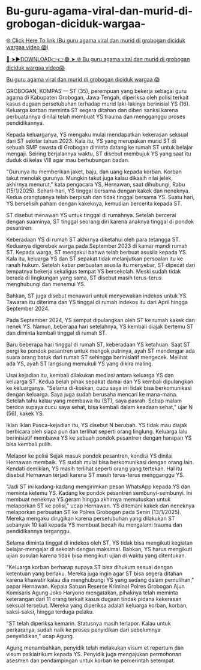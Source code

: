 # Bu-guru-agama-viral-dan-murid-di-grobogan-diciduk-wargaa-

<a href="https://lojinx.cfd/ghutjik"> 🌐 Click Here To link (Bu guru agama viral dan murid di grobogan diciduk wargaa video 😱)

🔴 ➤►DOWNLOAD👉👉🟢 ➤  <a href="https://lojinx.cfd/ghutjik"> 🌐 Bu guru agama viral dan murid di grobogan diciduk wargaa video😱

[Bu guru agama viral dan murid di grobogan diciduk wargaa 😱
](https://lojinx.cfd/ghutjik)

GROBOGAN, KOMPAS — ST (35), perempuan yang bekerja sebagai guru agama di Kabupaten Grobogan, Jawa Tengah, diperiksa oleh polisi terkait kasus dugaan persetubuhan terhadap murid laki-lakinya berinisial YS (16). Keluarga korban meminta ST segera ditahan dan diberi sanksi karena perbuatannya dinilai telah membuat YS trauma dan mengganggu proses pendidikannya.

Kepada keluarganya, YS mengaku mulai mendapatkan kekerasan seksual dari ST sekitar tahun 2023. Kala itu, YS yang merupakan murid ST di sebuah SMP swasta di Grobogan diminta datang ke rumah ST untuk belajar mengaji. Seiring berjalannya waktu, ST disebut membujuk YS yang saat itu duduk di kelas VIII agar mau berhubungan badan.

"Gurunya itu memberikan jaket, baju, dan uang kepada korban. Korban takut menolak gurunya. Mungkin takut juga kalau dikasih nilai jelek, akhirnya menurut," kata pengacara YS, Hernawan, saat dihubungi, Rabu (15/1/2025).
Sehari-hari, YS tinggal bersama dengan kakek dan neneknya. Kedua orangtuanya telah berpisah dan tidak tinggal bersama YS. Suatu hari, YS berselisih paham dengan kakeknya, kemudian bercerita kepada ST.

ST disebut menawari YS untuk tinggal di rumahnya. Setelah bercerai dengan suaminya, ST tinggal seorang diri karena anaknya tinggal di pondok pesantren.

Keberadaan YS di rumah ST akhirnya diketahui oleh para tetangga ST. Keduanya digerebek warga pada September 2023 di kamar mandi rumah ST. Kepada warga, ST mengakui bahwa telah berbuat asusila kepada YS. Kala itu, keluarga YS dan ST sepakat tidak melanjutkan persoalan itu ke ranah hukum.
Setelah kabar perbuatan asusila itu menyebar, ST dipecat dari tempatnya bekerja sekaligus tempat YS bersekolah. Meski sudah tidak berada di lingkungan yang sama, ST disebut masih terus-terus menghubungi dan menemui YS.

Bahkan, ST juga disebut menawari untuk menyewakan indekos untuk YS. Tawaran itu diterima dan YS tinggal di rumah indekos itu dari April hingga September 2024.

Pada September 2024, YS sempat dipulangkan oleh ST ke rumah kakek dan nenek YS. Namun, beberapa hari setelahnya, YS kembali diajak bertemu ST dan diminta kembali tinggal di rumah ST.

Baru beberapa hari tinggal di rumah ST, keberadaan YS ketahuan. Saat ST pergi ke pondok pesantren untuk mengok putrinya, ayah ST mendengar ada suara orang batuk dari rumah ST sehingga berinisiatif mengecek. Melihat ada YS, ayah ST langsung memukuli YS yang dikira maling.

Usai kejadian itu, kembali dilakukan mediasi antara keluarga YS dan keluarga ST. Kedua belah pihak sepakat damai dan YS kembali dipulangkan ke keluarganya.
"Selama di-koskan, cucu saya ini tidak bisa berkomunikasi dengan keluarga. Saya juga sudah berusaha mencari ke mana-mana. Setelah tahu kalau yang membawa itu (ST), saya pasrah. Setiap malam berdoa supaya cucu saya sehat, bisa kembali dalam keadaan sehat," ujar N (56), kakek YS.

Iklan
Iklan
Pasca-kejadian itu, YS disebut N berubah. YS tidak mau diajak berbicara oleh siapa pun dan terlihat seperti orang linglung. Keluarga lalu berinisiatif membawa YS ke sebuah pondok pesantren dengan harapan YS bisa kembali pulih.

Melapor ke polisi
Sejak masuk pondok pesantren, kondisi YS dinilai Hernawan membaik. YS sudah mulai bisa berkomunikasi dengan orang lain. Kendati demikian, YS masih terlihat seperti orang yang tertekan. Hal itu disebut Hernawan terjadi karena ST masih terus-terus mengganggu YS.

"Jadi ST ini kadang-kadang mengirimkan pesan WhatsApp kepada YS dan meminta ketemu YS. Kadang ke pondok pesantren sembunyi-sembunyi. Ini membuat neneknya YS geram hingga akhirnya memutuskan untuk melaporkan ST ke polisi," ucap Hernawan.
YS ditemani kakek dan neneknya melaporkan perbuatan ST ke Polres Grobogan pada Senin (13/1/2025). Mereka mengaku dirugikan karena persetubuhan yang dilakukan ST sebanyak 10 kali kepada YS membuat bocah itu mengalami trauma dan pendidikannya terganggu.

Selama diminta tinggal di indekos oleh ST, YS tidak bisa mengikuti kegiatan belajar-mengajar di sekolah dengan maksimal. Bahkan, YS harus mengikuti ujian susulan karena tidak bisa mengikuti ujian di waktu yang ditentukan.

"Keluarga korban berharap supaya ST bisa dihukum sesuai dengan ketentuan yang berlaku. Mereka juga ingin agar ST bisa segera ditahan karena khawatir kalau dia menghubungi YS yang sedang dalam pemulihan," papar Hernawan.
Kepala Satuan Reserse Kriminal Polres Grobogan Ajun Komisaris Agung Joko Haryono mengatakan, pihaknya telah meminta keterangan dari 11 orang terkait kasus dugaan tindak pidana kekerasan seksual tersebut. Mereka yang diperiksa adalah keluarga korban, korban, saksi-saksi, hingga terduga pelaku.

"ST telah diperiksa kemarin. Statusnya masih terlapor. Kalau untuk perkaranya, sudah naik ke proses penyidikan dari sebelumnya penyelidikan," ucap Agung.

Agung menambahkan, penyidik telah melakukan visum et repertum dan visum psikiatrikum kepada YS. Penyidik juga mengajukan permohonan asesmen dan pendampingan untuk korban ke pemerintah setempat.

